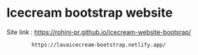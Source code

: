 # Icecream bootstrap website


Site link : https://rohini-pr.github.io/icecream-website-bootsrap/  

            https://lavaicecream-bootstrap.netlify.app/
